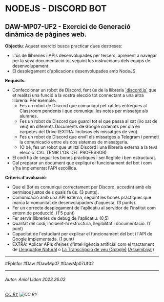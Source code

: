 # NODEJS - DISCORD BOT
## DAW-MP07-UF2 - Exercici de Generació dinàmica de pàgines web.
**Objectiu**: Aquest exercici busca practicar dues destreses:
+ L'ús de llibreries i APIs desenvolupades per tercers, aprenent a navegar per la seva documentació tot seguint les instruccions dels equips de desenvolupament.
+ El desplegament d'aplicacions desenvolupades amb NodeJS

**Requisits**: 
+ Confeccionar un robot de Discord, fent ús de la llibreria [´discord.js´](https://discord.js.org) que et realitzi una funció a la vostra elecció tot connectant a una altra llibreria. Per exemple:
    + Fes un robot de Discord que comuniqui pel xat les entregues al Classroom pendents i que comuniqui les notes per missatge als alumnes.
    + Fes un robot de Discord que guardi tot el que passa al xat (i/o xat de veu) en diferents Documents de Google ordenats per dia en carpetes del Drive (EXTRA: Inclosos els missatges de veu).
    + Fes un robot de Discord que enviï els missatges a Telegram i permeti la comunicació entre els dos sistemes de missatgeria.
    + (O bé, fes un robot que utilitzi Discord i una llibreria externa a la teva elecció. CAL TENIR L'OK DEL PROFESSOR)
+ El codi ha de seguir les bones pràctiques i ser llegible i ben estructurat.
+ Cal preparar un document que expliqui el funcionament del bot i com s'ha implementat l'API escollida.


**Criteris d'avaluació**:
+ Que el Bot es comuniqui correctament per Discord, accedint amb els permisos justos dels quals fa ús. (3 punts).
+ Comunicació amb una API externa, seguint les bones pràctiques que marca la comunitat de desenvolupadors d'aquesta. (3 punts).
+ Fer un correcte desplegament de l'aplicatiu al servidor de l'institut com entorn de producció. (1'5 punt)
+ Fer servir llibreries de debug de l'aplicatiu. (0,5)
+ Qualitat del codi, incloent-hi estructura, llegibilitat i documentació. (1 punt)
+ Capacitat de l'estudiant per explicar el funcionament del bot i l'API de Google implementada. (1 punt)
+ EXTRA: Aplicar APIs d'eines d'intel·ligència artificial com el tractament de [Llenguatge Natural](https://cloud.google.com/natural-language/docs/) o [La Transcripció de veu (Google)](https://cloud.google.com/speech-to-text/) [(Assemblyai)](https://www.assemblyai.com/docs)









---

#FpInfor #Daw #DawMp07 #DawMp07Uf02

---

###### Autor: Aniol Lidon 2023.26.02 
###### [CC BY](https://creativecommons.org/licenses/by/4.0/) ![CC BY](https://licensebuttons.net/l/by/3.0/80x15.png)
